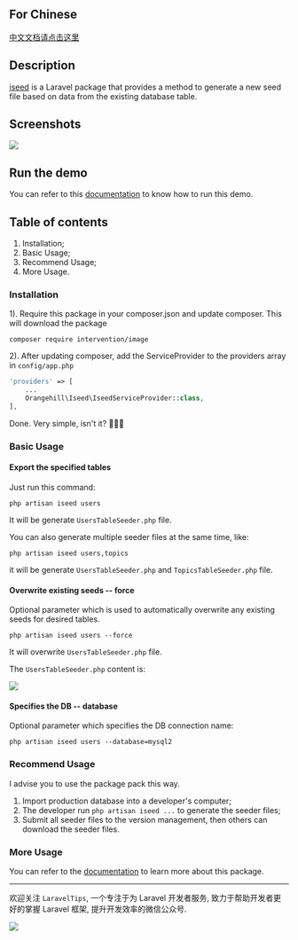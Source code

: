 ## For Chinese

[中文文档请点击这里](https://phphub.org/topics/1929)

## Description

[iseed](https://github.com/orangehill/iseed) is a Laravel package that provides a method to generate a new seed file based on data from the existing database table.

## Screenshots

![](http://7xrxcg.com1.z0.glb.clouddn.com/c68ab3a16ae72dbecd344e81305d112d.png)

## Run the demo

You can refer to this [documentation](https://github.com/Aufree/laravel-packages-top100/blob/master/how-to-run-a-laravel-project.md) to know how to run this demo.

## Table of contents

1. Installation;
2. Basic Usage;
3. Recommend Usage;
4. More Usage.


### Installation

1). Require this package in your composer.json and update composer. This will download the package

```
composer require intervention/image
```

2). After updating composer, add the ServiceProvider to the providers array in `config/app.php`

```php
'providers' => [
	...
	Orangehill\Iseed\IseedServiceProvider::class,
],
```

Done. Very simple, isn't it? :beers::beers::beers:

### Basic Usage

#### Export the specified tables

Just run this command:

```
php artisan iseed users
```

It will be generate `UsersTableSeeder.php` file.

You can also generate multiple seeder files at the same time, like:

```
php artisan iseed users,topics
```
it will be generate `UsersTableSeeder.php` and `TopicsTableSeeder.php` file.

#### Overwrite existing seeds -- force

Optional parameter which is used to automatically overwrite any existing seeds for desired tables.

```shell
php artisan iseed users --force
```

It will overwrite `UsersTableSeeder.php` file.

The `UsersTableSeeder.php` content is:

![](http://7xrxcg.com1.z0.glb.clouddn.com/f4147af61401615f9bd98e66c788a8be.png)

#### Specifies the DB -- database

Optional parameter which specifies the DB connection name:

```shell
php artisan iseed users --database=mysql2
```

### Recommend Usage

I advise you to use the package pack this way.

1. Import production database into a developer's computer;
2. The developer run `php artisan iseed ...` to generate the seeder files;
3. Submit all seeder files to the version management, then others can download the seeder files.

### More Usage

You can refer to the [documentation](https://github.com/orangehill/iseed) to learn more about this package.

---
欢迎关注 `LaravelTips`, 一个专注于为 Laravel 开发者服务, 致力于帮助开发者更好的掌握 Laravel 框架, 提升开发效率的微信公众号.

![](http://ww4.sinaimg.cn/large/76dc7f1bjw1f23moqj4qzj20by0bywfa.jpg)
